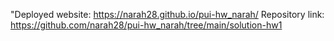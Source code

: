 "Deployed website: https://narah28.github.io/pui-hw_narah/ 
Repository link: https://github.com/narah28/pui-hw_narah/tree/main/solution-hw1 